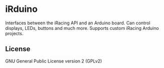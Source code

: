 iRduino
=======

Interfaces between the iRacing API and an Arduino board. Can control displays, LEDs, buttons and much more. Supports custom iRacing Arduino projects.

License
-------

GNU General Public License version 2 (GPLv2)
